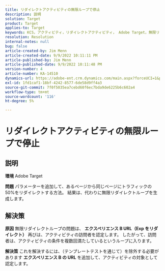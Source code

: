 ```yaml
---
title: リダイレクトアクティビティの無限ループで停止
description: 説明
solution: Target
product: Target
applies-to: Target
keywords: KCS，アクティビティ，リダイレクトアクティビティ， Adobe Target，無限リダイレクトループ，トラフィック
resolution: Resolution
internal-notes: null
bug: false
article-created-by: Jim Menn
article-created-date: 9/9/2022 10:11:11 PM
article-published-by: Jim Menn
article-published-date: 9/9/2022 10:11:48 PM
version-number: 4
article-number: KA-14510
dynamics-url: https://adobe-ent.crm.dynamics.com/main.aspx?forceUCI=1&pagetype=entityrecord&etn=knowledgearticle&id=1267b84e-8c30-ed11-9db1-0022480866ad
exl-id: 1fd1caf1-18bf-4242-8577-6de58d9ff4a3
source-git-commit: 7f0f5035ea7cebd60f6ec7bda9de6225b6c602a4
workflow-type: tm+mt
source-wordcount: '116'
ht-degree: 5%

---
```


# リダイレクトアクティビティの無限ループで停止

## 説明


<b>環境</b>
Adobe Target

<b>問題</b>
パラメーターを追加して、あるページから同じページにトラフィックの 50%をリダイレクトする方法。
結果は、代わりに無限リダイレクトループを生成します。




## 解決策


<b>原因</b>
無限リダイレクトループの問題は、 <b>エクスペリエンス B URL（Exp をリダイレクト）</b> 再びは、アクティビティの訪問者を認定します。 したがって、訪問者は、アクティビティの条件を複数回満たしているというループに入ります。

<b>解決策</b>
これを解決するには、（テンプレートテストを通じて）を除外する必要があります <b>エクスペリエンス B の URL</b> を追加して、アクティビティの対象として認定します。
